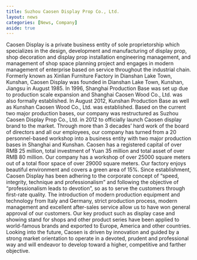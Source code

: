 ```yaml
---
title: Suzhou Caosen Display Prop Co., Ltd.
layout: news
categories: [News, Company]
aside: true
---
```


Caosen Display is a private business entity of sole proprietorship which specializes in the design, development and manufacturing of display prop, shop decoration and display prop installation engineering management, and management of shop space planning project and engages in modern management of enterprise based on service throughout the industrial chain.
Formerly known as Xinlian Furniture Factory in Dianshan Lake Town, Kunshan, Caosen Display was founded in Dianshan Lake Town, Kunshan, Jiangsu in August 1985. In 1996, Shanghai Production Base was set up due to production scale expansion and Shanghai Caosen Wood Co., Ltd. was also formally established. In August 2012, Kunshan Production Base as well as Kunshan Caosen Wood Co., Ltd. was established. Based on the current two major production bases, our company was restructured as Suzhou Caosen Display Prop Co., Ltd. in 2012 to officially launch Caosen display brand to the market. Through more than 3 decades’ hard work of the board of directors and all our employees, our company has turned from a 20 personnel-based workshop into a business entity with two major production bases in Shanghai and Kunshan. Caosen has a registered capital of over RMB 25 million, total investment of Yuan 35 million and total asset of over RMB 80 million. Our company has a workshop of over 25000 square meters out of a total floor space of over 29000 square meters. Our factory enjoys beautiful environment and covers a green area of 15%.
Since establishment, Caosen Display has been adhering to the corporate concept of “speed, integrity, technique and professionalism” and following the objective of “professionalism leads to devotion”, so as to serve the customers through first-rate quality. The introduction of modern production equipment and technology from Italy and Germany, strict production process, modern management and excellent after-sales service allow us to have won general approval of our customers. Our key product such as display case and showing stand for shops and other product series have been applied to world-famous brands and exported to Europe, America and other countries.
Looking into the future, Caosen is driven by innovation and guided by a strong market orientation to operate in a devoted, prudent and professional way and will endeavor to develop toward a higher, competitive and farther objective.
